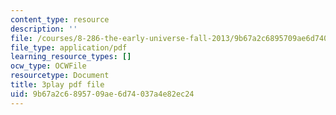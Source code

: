 ```yaml
---
content_type: resource
description: ''
file: /courses/8-286-the-early-universe-fall-2013/9b67a2c6895709ae6d74037a4e82ec24_wuPEmfon9lg.pdf
file_type: application/pdf
learning_resource_types: []
ocw_type: OCWFile
resourcetype: Document
title: 3play pdf file
uid: 9b67a2c6-8957-09ae-6d74-037a4e82ec24
---
```

